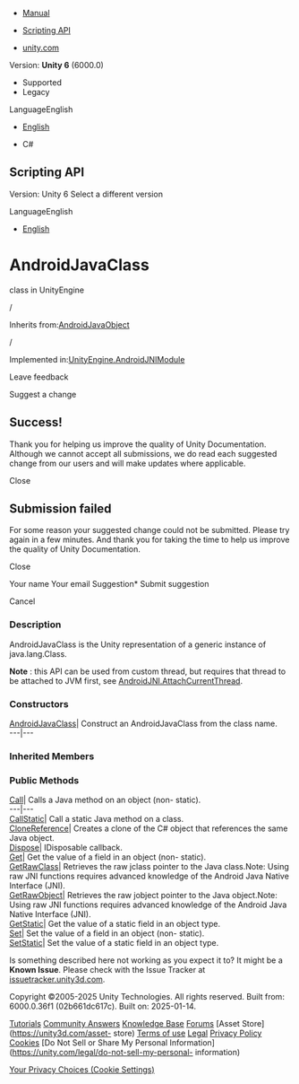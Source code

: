 [ ]()

  * [Manual](../Manual/index.html)
  * [Scripting API](../ScriptReference/index.html)

  * [unity.com](https://unity.com/)

Version: **Unity 6** (6000.0)

  * Supported
  * Legacy

LanguageEnglish

  * [English]()

  * C#

[ ](https://docs.unity3d.com)

## Scripting API

Version: Unity 6 Select a different version

LanguageEnglish

  * [English]()

# AndroidJavaClass

class in UnityEngine

/

Inherits from:[AndroidJavaObject](AndroidJavaObject.html)

/

Implemented
in:[UnityEngine.AndroidJNIModule](UnityEngine.AndroidJNIModule.html)

Leave feedback

Suggest a change

## Success!

Thank you for helping us improve the quality of Unity Documentation. Although
we cannot accept all submissions, we do read each suggested change from our
users and will make updates where applicable.

Close

## Submission failed

For some reason your suggested change could not be submitted. Please <a>try
again</a> in a few minutes. And thank you for taking the time to help us
improve the quality of Unity Documentation.

Close

Your name Your email Suggestion* Submit suggestion

Cancel

[ ]()

### Description

AndroidJavaClass is the Unity representation of a generic instance of
java.lang.Class.

**Note** : this API can be used from custom thread, but requires that thread
to be attached to JVM first, see
[AndroidJNI.AttachCurrentThread](AndroidJNI.AttachCurrentThread.html).

### Constructors

[AndroidJavaClass](AndroidJavaClass-ctor.html)| Construct an AndroidJavaClass
from the class name.  
---|---  
  
### Inherited Members

### Public Methods

[Call](AndroidJavaObject.Call.html)| Calls a Java method on an object (non-
static).  
---|---  
[CallStatic](AndroidJavaObject.CallStatic.html)| Call a static Java method on
a class.  
[CloneReference](AndroidJavaObject.CloneReference.html)| Creates a clone of
the C# object that references the same Java object.  
[Dispose](AndroidJavaObject.Dispose.html)| IDisposable callback.  
[Get](AndroidJavaObject.Get.html)| Get the value of a field in an object (non-
static).  
[GetRawClass](AndroidJavaObject.GetRawClass.html)| Retrieves the raw jclass
pointer to the Java class.Note: Using raw JNI functions requires advanced
knowledge of the Android Java Native Interface (JNI).  
[GetRawObject](AndroidJavaObject.GetRawObject.html)| Retrieves the raw jobject
pointer to the Java object.Note: Using raw JNI functions requires advanced
knowledge of the Android Java Native Interface (JNI).  
[GetStatic](AndroidJavaObject.GetStatic.html)| Get the value of a static field
in an object type.  
[Set](AndroidJavaObject.Set.html)| Set the value of a field in an object (non-
static).  
[SetStatic](AndroidJavaObject.SetStatic.html)| Set the value of a static field
in an object type.  
  
Is something described here not working as you expect it to? It might be a
**Known Issue**. Please check with the Issue Tracker at
[issuetracker.unity3d.com](https://issuetracker.unity3d.com).

Copyright ©2005-2025 Unity Technologies. All rights reserved. Built from:
6000.0.36f1 (02b661dc617c). Built on: 2025-01-14.

[Tutorials](https://unity3d.com/learn) [Community
Answers](https://answers.unity3d.com) [Knowledge
Base](https://support.unity3d.com/hc/en-us)
[Forums](https://forum.unity3d.com) [Asset Store](https://unity3d.com/asset-
store) [Terms of use](https://docs.unity3d.com/Manual/TermsOfUse.html)
[Legal](https://unity.com/legal) [Privacy
Policy](https://unity.com/legal/privacy-policy)
[Cookies](https://unity.com/legal/cookie-policy) [Do Not Sell or Share My
Personal Information](https://unity.com/legal/do-not-sell-my-personal-
information)

[Your Privacy Choices (Cookie Settings)](javascript:void\(0\);)

